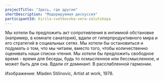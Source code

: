 ```yaml
---
projectTitle: "Здесь, где другие"
shortDescription: "Модерируемая дискуссия"
participantId: kirila-cvetkovska-vera-zalutskaya
---
```


Мы хотели бы предложить акт сопротивления в интимной обстановке (например, в комнате санатория), вдали от гиперпродуктивного мира и его стратегий в социальных сетях. Мы хотели бы остановиться и подумать о том, что мы читаем, вместо того, чтобы количественно оценивать наши списки чтения. Мы хотели бы предложить свободное время - время для беседы, будь то осмысленное или бессмысленное, и может быть для сна. Вдали от доминант. В расслабленной гармонии.

Изображение: Mladen Stilinovic, Artist at work, 1978.

